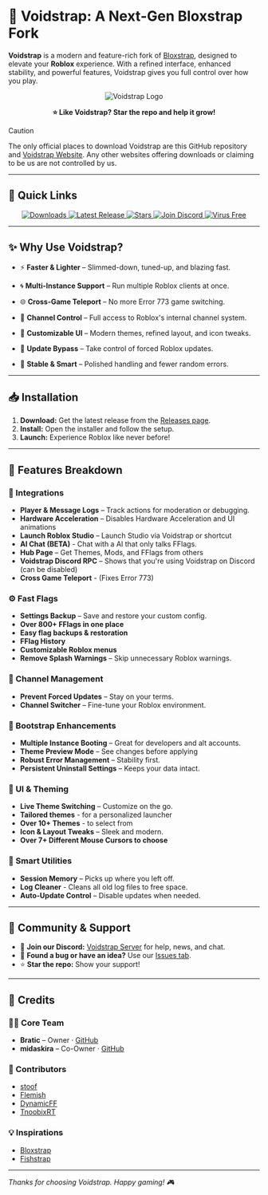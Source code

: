 # 🌌 Voidstrap: A Next-Gen Bloxstrap Fork

**Voidstrap** is a modern and feature-rich fork of [Bloxstrap](https://github.com/bloxstraplabs/bloxstrap), designed to elevate your **Roblox** experience. With a refined interface, enhanced stability, and powerful features, Voidstrap gives you full control over how you play.

<p align="center">
  <img src="https://github.com/voidstrap/Voidstrap/blob/main/Images/Untitled-1.png" alt="Voidstrap Logo">
</p>

<p align="center"><strong>⭐ Like Voidstrap? Star the repo and help it grow!</strong></p>

> [!CAUTION]
> The only official places to download Voidstrap are this GitHub repository and [Voidstrap Website](https://voidstrapweb.netlify.app). Any other websites offering downloads or claiming to be us are not controlled by us.
> 
---

## 🚀 Quick Links

<p align="center">
  <a href="https://github.com/midaskira/Voidstrap/releases">
    <img src="https://img.shields.io/github/downloads/midaskira/Voidstrap/total?color=981bfe&label=Downloads" alt="Downloads">
  </a>
  <a href="https://github.com/midaskira/Voidstrap/releases">
    <img src="https://img.shields.io/github/v/release/midaskira/Voidstrap?color=7a39fb&label=Latest" alt="Latest Release">
  </a>
  <a href="https://github.com/midaskira/Voidstrap/stargazers">
    <img src="https://img.shields.io/github/stars/midaskira/Voidstrap?color=FFD700&label=Stars" alt="Stars">
  </a>
  <a href="https://discord.gg/PE8ZeNSdS2">
    <img src="https://img.shields.io/discord/1368499843084845076?logo=discord&logoColor=white&label=Discord&color=4d3dff" alt="Join Discord">
  </a>
  <a href="https://www.virustotal.com/gui/file/a19d94eaed61dfa779610f1271a9379f2dae45d876e45564cd324b69c07e9a29">
    <img src="https://img.shields.io/badge/Virus%20Free-✔️-00B140" alt="Virus Free">
  </a>
</p>

---

## ✨ Why Use Voidstrap?

- ⚡ **Faster & Lighter** – Slimmed-down, tuned-up, and blazing fast.
  
- 🌀 **Multi-Instance Support** – Run multiple Roblox clients at once.
  
- 🌐 **Cross-Game Teleport** – No more Error 773 game switching.
  
- 🔧 **Channel Control** – Full access to Roblox's internal channel system.
  
- 🎨 **Customizable UI** – Modern themes, refined layout, and icon tweaks.
  
- 🚫 **Update Bypass** – Take control of forced Roblox updates.
  
- 🧠 **Stable & Smart** – Polished handling and fewer random errors.

---

## 📥 Installation

1. **Download:** Get the latest release from the [Releases page](https://github.com/midaskira/Voidstrap/releases).
2. **Install:** Open the installer and follow the setup.
3. **Launch:** Experience Roblox like never before!

---

## 🧩 Features Breakdown

### 🔄 Integrations
- **Player & Message Logs** – Track actions for moderation or debugging.
- **Hardware Acceleration** – Disables Hardware Acceleration and UI animations
- **Launch Roblox Studio** – Launch Studio via Voidstrap or shortcut
- **AI Chat (BETA)** - Chat with a AI that only talks FFlags.
- **Hub Page** – Get Themes, Mods, and FFlags from others
- **Voidstrap Discord RPC** – Shows that you're using Voidstrap on Discord (can be disabled)
- **Cross Game Teleport** - (Fixes Error 773)


### ⚙️ Fast Flags
- **Settings Backup** – Save and restore your custom config.
- **Over 800+ FFlags in one place**
- **Easy flag backups & restoration**
- **FFlag History**
- **Customizable Roblox menus**
- **Remove Splash Warnings** – Skip unnecessary Roblox warnings.

### 📡 Channel Management
- **Prevent Forced Updates** – Stay on your terms.
- **Channel Switcher** – Fine-tune your Roblox environment.

### 🚀 Bootstrap Enhancements
- **Multiple Instance Booting** – Great for developers and alt accounts.
- **Theme Preview Mode** – See changes before applying
- **Robust Error Management** – Stability first.
- **Persistent Uninstall Settings** – Keeps your data intact.

### 🎨 UI & Theming
- **Live Theme Switching** – Customize on the go.
- **Tailored themes** - for a personalized launcher
- **Over 10+ Themes** - to select from
- **Icon & Layout Tweaks** – Sleek and modern.
- **Over 7+ Different Mouse Cursors to choose**

### 🧠 Smart Utilities
- **Session Memory** – Picks up where you left off.
- **Log Cleaner** - Cleans all old log files to free space.
- **Auto-Update Control** – Disable updates when needed.

---

## 🤝 Community & Support

- 💬 **Join our Discord:** [Voidstrap Server](https://discord.gg/PE8ZeNSdS2) for help, news, and chat.
- 🐞 **Found a bug or have an idea?** Use our [Issues tab](https://github.com/midaskira/Voidstrap/issues).
- ⭐ **Star the repo:** Show your support!

---

## 🙌 Credits

### 👨‍💻 Core Team
- **Bratic** – Owner · [GitHub](https://github.com/nobadboy)
- **midaskira** – Co-Owner · [GitHub](https://github.com/midaskira)

### 🧪 Contributors
- [stoof](https://github.com/stoofis)
- [Flemish](https://github.com/LeventGameing)
- [DynamicFF](https://github.com/DynamicFastFlag)
- [TnoobixRT](https://github.com/TnoobixRT)

### 💡 Inspirations
- [Bloxstrap](https://github.com/bloxstraplabs/bloxstrap)
- [Fishstrap](https://github.com/fishstrap/fishstrap)

---

*Thanks for choosing Voidstrap. Happy gaming! 🎮*
